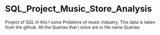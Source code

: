# SQL_Project_Music_Store_Analysis
 Project of SQL
In this I solve Problems of music industry,
This data is taken from the github.
All the Queries that i solve are in file name Queries
